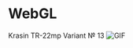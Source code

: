 # WebGL
Krasin TR-22mp Variant № 13
![GIF](https://github.com/Krasin0880/WebGL/blob/CGW/Безіменний.gif)

